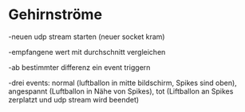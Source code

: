 # Gehirnströme
-neuen udp stream starten (neuer socket kram) 

-empfangene wert mit durchschnitt vergleichen 

-ab bestimmter differenz ein event triggern 

-drei events: normal (luftballon in mitte bildschirm, Spikes sind oben), angespannt (Luftballon in Nähe von Spikes), tot 
   (Liftballon an Spikes zerplatzt und udp stream wird beendet) 

